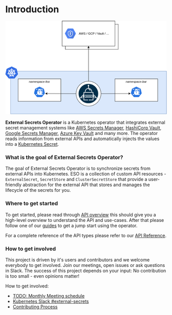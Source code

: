 # Introduction

![high-level](./pictures/diagrams-high-level-simple.png)

**External Secrets Operator** is a Kubernetes operator that integrates external secret management systems like [AWS Secrets Manager](https://aws.amazon.com/de/secrets-manager/), [HashiCorp Vault](https://www.vaultproject.io/), [Google Secrets Manager](https://cloud.google.com/secret-manager), [Azure Key Vault](https://azure.microsoft.com/en-us/services/key-vault/) and many more. The operator reads information from external APIs and automatically injects the values into a [Kubernetes Secret](https://kubernetes.io/docs/concepts/configuration/secret/).

### What is the goal of External Secrets Operator?

The goal of External Secrets Operator is to synchronize secrets from external APIs into Kubernetes. ESO is a collection of custom API resources - `ExternalSecret`, `SecretStore` and `ClusterSecretStore` that provide a user-friendly abstraction for the external API that stores and manages the lifecycle of the secrets for you.

### Where to get started

To get started, please read through [API overview](api-overview.md) this should give you a high-level overview to understand the API and use-cases. After that please follow one of our [guides](guides-introduction.md) to get a jump start using the operator.

For a complete reference of the API types please refer to our [API Reference](spec.md).

### How to get involved

This project is driven by it's users and contributors and we welcome everybody to get involved. Join our meetings, open issues or ask questions in Slack. The success of this project depends on your input: No contribution is too small - even opinions matter!

How to get involved:

- [TODO: Monthly Meeting schedule](http://example.com)
- [Kubernetes Slack #external-secrets](https://kubernetes.slack.com/messages/external-secrets)
- [Contributing Process](contributing-process.md)
